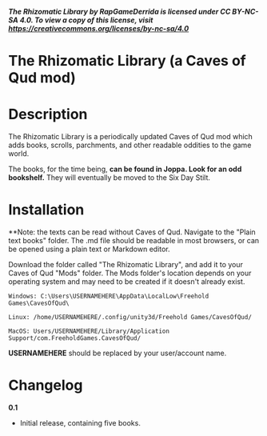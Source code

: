***The Rhizomatic Library by RapGameDerrida is licensed under CC BY-NC-SA 4.0. To view a copy of this license, visit https://creativecommons.org/licenses/by-nc-sa/4.0*** 

# The Rhizomatic Library (a Caves of Qud mod)

# Description

The Rhizomatic Library is a periodically updated Caves of Qud mod which adds books, scrolls, parchments, and other readable oddities to the game world.

The books, for the time being, **can be found in Joppa. Look for an odd bookshelf.** They will eventually be moved to the Six Day Stilt.

# Installation

**Note: the texts can be read without Caves of Qud. Navigate to the "Plain text books" folder. The .md file should be readable in most browsers, or can be opened using a plain text or Markdown editor.

Download the folder called "The Rhizomatic Library", and add it to your Caves of Qud "Mods" folder. The Mods folder's location depends on your operating system and may need to be created if it doesn't already exist.

`Windows: C:\Users\USERNAMEHERE\AppData\LocalLow\Freehold Games\CavesOfQud\`

`Linux: /home/USERNAMEHERE/.config/unity3d/Freehold Games/CavesOfQud/`

`MacOS: Users/USERNAMEHERE/Library/Application Support/com.FreeholdGames.CavesOfQud/`

**USERNAMEHERE** should be replaced by your user/account name.

# Changelog

**0.1**

- Initial release, containing five books.
